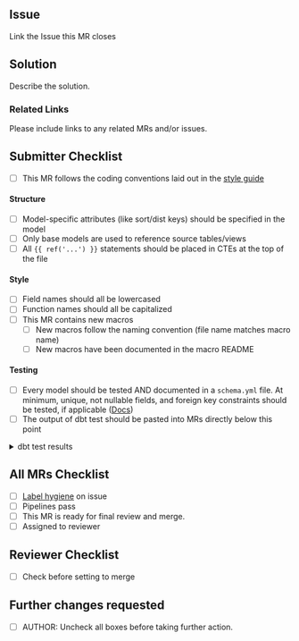 ## Issue

Link the Issue this MR closes

## Solution

Describe the solution.

### Related Links

Please include links to any related MRs and/or issues.

## Submitter Checklist

- [ ] This MR follows the coding conventions laid out in the [style guide](https://gitlab.com/meltano/meltano#dbt-coding-conventions)

#### Structure
- [ ] Model-specific attributes (like sort/dist keys) should be specified in the model
- [ ] Only base models are used to reference source tables/views
- [ ] All `{{ ref('...') }}` statements should be placed in CTEs at the top of the file

#### Style
- [ ] Field names should all be lowercased
- [ ] Function names should all be capitalized
- [ ] This MR contains new macros
  - [ ] New macros follow the naming convention (file name matches macro name) 
  - [ ] New macros have been documented in the macro README

#### Testing
- [ ] Every model should be tested AND documented in a `schema.yml` file. At minimum, unique, not nullable fields, and foreign key constraints should be tested, if applicable ([Docs](https://docs.getdbt.com/docs/testing-and-documentation))
- [ ] The output of dbt test should be pasted into MRs directly below this point

<details>
<summary> dbt test results </summary>

<pre><code>

Paste the results of dbt test here, including the command.

</code></pre>
</details>

## All MRs Checklist
* [ ]  [Label hygiene](https://about.gitlab.com/handbook/business-ops/data-team/#issue-labeling) on issue
* [ ]  Pipelines pass
* [ ]  This MR is ready for final review and merge.
* [ ]  Assigned to reviewer

## Reviewer Checklist
* [ ]  Check before setting to merge

## Further changes requested
* [ ]  AUTHOR: Uncheck all boxes before taking further action. 
